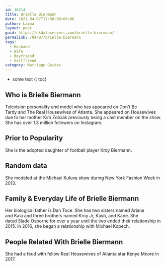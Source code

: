 ```yaml
---
id: 16214
title: Brielle Biermann
date: 2021-04-07T17:50:08+00:00
author: Laima
layout: post
guid: https://ukdataservers.com/brielle-biermann/
permalink: /04/07/brielle-biermann
tags:
  - Husband
  - Wife
  - Boyfriend
  - Girlfriend
category: Marriage Guides
---
```


* some text
{: toc}


## Who is Brielle Biermann
                  
                  
                  
Television personality and model who has appeared on Don&#8217;t Be Tardy and The Real Housewives of Atlanta. She appeared on Housewives due to her mother Kim Zolciak previously being a cast member on the show. She has over 1.3 million followers on Instagram. 
                  
              
            
              
            
                
                
                
## Prior to Popularity
                  
                  
                  
She is the adopted daughter of football player Kroy Biermann.
                  
              
            
              
            
                
                
                
## Random data
                  
                  
                  
She modeled at the Michael Kuluva show during New York Fashion Week in 2013.
                  
              
            
              
            
                
                
                
## Family & Everyday Life of Brielle Biermann
                  
                  
                  
Her biological father is Dan Toce. She has two sisters named Ariana and Kaia and three brothers named Kroy Jr, Kash, and Kane. She dated Slade Osborne for over a year until the two ended their relationship in 2015. In 2016, she began a relationship with Michael Kopech.
                  
              
            
              
            
                
                
                
## People Related With Brielle Biermann
                  
                  
                  
She had a feud with fellow Real Housewives of Atlanta star Kenya Moore in 2017.  
                  
              
            
              
            
                
              
            
              
              
            
            
              
            
          
          
          